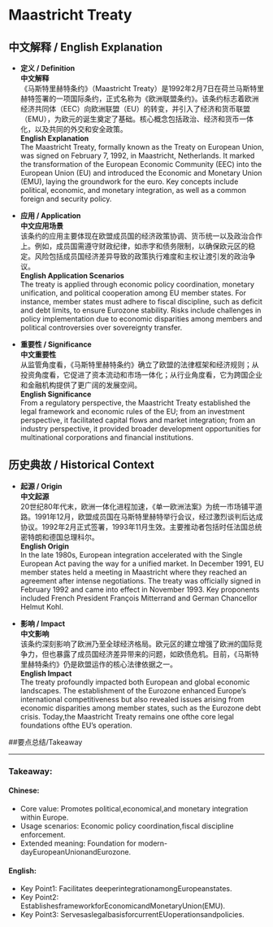 # Maastricht Treaty

## 中文解释 / English Explanation

* **定义 / Definition**  
  **中文解释**  
  《马斯特里赫特条约》（Maastricht Treaty）是1992年2月7日在荷兰马斯特里赫特签署的一项国际条约，正式名称为《欧洲联盟条约》。该条约标志着欧洲经济共同体（EEC）向欧洲联盟（EU）的转变，并引入了经济和货币联盟（EMU），为欧元的诞生奠定了基础。核心概念包括政治、经济和货币一体化，以及共同的外交和安全政策。  
  **English Explanation**  
  The Maastricht Treaty, formally known as the Treaty on European Union, was signed on February 7, 1992, in Maastricht, Netherlands. It marked the transformation of the European Economic Community (EEC) into the European Union (EU) and introduced the Economic and Monetary Union (EMU), laying the groundwork for the euro. Key concepts include political, economic, and monetary integration, as well as a common foreign and security policy.

* **应用 / Application**  
  **中文应用场景**  
  该条约的应用主要体现在欧盟成员国的经济政策协调、货币统一以及政治合作上。例如，成员国需遵守财政纪律，如赤字和债务限制，以确保欧元区的稳定。风险包括成员国经济差异导致的政策执行难度和主权让渡引发的政治争议。  
  **English Application Scenarios**  
  The treaty is applied through economic policy coordination, monetary unification, and political cooperation among EU member states. For instance, member states must adhere to fiscal discipline, such as deficit and debt limits, to ensure Eurozone stability. Risks include challenges in policy implementation due to economic disparities among members and political controversies over sovereignty transfer.

* **重要性 / Significance**  
  **中文重要性**  
  从监管角度看，《马斯特里赫特条约》确立了欧盟的法律框架和经济规则；从投资角度看，它促进了资本流动和市场一体化；从行业角度看，它为跨国企业和金融机构提供了更广阔的发展空间。  
  **English Significance**  
  From a regulatory perspective, the Maastricht Treaty established the legal framework and economic rules of the EU; from an investment perspective, it facilitated capital flows and market integration; from an industry perspective, it provided broader development opportunities for multinational corporations and financial institutions.

## 历史典故 / Historical Context

* **起源 / Origin**  
  **中文起源**  
  20世纪80年代末，欧洲一体化进程加速，《单一欧洲法案》为统一市场铺平道路。1991年12月，欧盟成员国在马斯特里赫特举行会议，经过激烈谈判后达成协议。1992年2月正式签署，1993年11月生效。主要推动者包括时任法国总统密特朗和德国总理科尔。  
  **English Origin**  
  In the late 1980s, European integration accelerated with the Single European Act paving the way for a unified market. In December 1991, EU member states held a meeting in Maastricht where they reached an agreement after intense negotiations. The treaty was officially signed in February 1992 and came into effect in November 1993. Key proponents included French President François Mitterrand and German Chancellor Helmut Kohl.

* **影响 / Impact**  
  **中文影响**  
  该条约深刻影响了欧洲乃至全球经济格局。欧元区的建立增强了欧洲的国际竞争力，但也暴露了成员国经济差异带来的问题，如欧债危机。目前，《马斯特里赫特条约》仍是欧盟运作的核心法律依据之一。  
  **English Impact**  
 The treaty profoundly impacted both European and global economic landscapes. The establishment of the Eurozone enhanced Europe’s international competitiveness but also revealed issues arising from economic disparities among member states, such as the Eurozone debt crisis. Today,the Maastricht Treaty remains one ofthe core legal foundations ofthe EU’s operation.

##要点总结/Takeaway

* * * * * * * * * * * * *

### Takeaway:

#### Chinese:

- Core value: Promotes political,economical,and monetary integration within Europe.
- Usage scenarios: Economic policy coordination,fiscal discipline enforcement.
- Extended meaning: Foundation for modern-dayEuropeanUnionandEurozone.

#### English:

- Key Point1: Facilitates deeperintegrationamongEuropeanstates.
- Key Point2: EstablishesframeworkforEconomicandMonetaryUnion(EMU).
- Key Point3: ServesaslegalbasisforcurrentEUoperationsandpolicies.